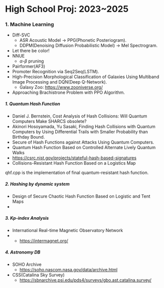 # High School Proj: 2023~2025
 ### 1. Machine Learning
 - Diff-SVC
    - ASR Acoustic Model $\rightarrow$ PPG(Phonetic Posteriogram).
    - DDPM(Denoising Diffusion Probabilistic Model) $\rightarrow$ Mel Spectrogram.
 - Let there be color!
 - NNUE
    - $\alpha$-$\beta$ pruning
 - Pairformer(AF3)
 - Promoter Recognition via Seq2Seq(LSTM).
 - High-Precision Morphological Classification of Galaxies Using Multiband Image Processing and DQN(Deep Q-Network).
    - Galaxy Zoo: https://www.zooniverse.org/
 - Approaching Brachistrone Problem with PPO Algorithm.

##### 1. Quantum Hash Function
- Daniel J. Bernstein, Cost Analysis of Hash Collisions: Will Quantum Computers Make SHARCS obsolete?
- Akinori Hosoyamada, Yu Sasaki, Finding Hash Collisions with Quantum Computers by Using Differential Trails with Smaller Probability than Birthday Bound.
- Secure of Hash Functions against Attacks Using Quantum Computers.
- Quantum Hash Function Based on Controlled Alternate Lively Quantum Walks
- https://csrc.nist.gov/projects/stateful-hash-based-signatures
- Collisions-Resistant Hash Function Based on a Logistics Map

qhf.cpp is the implementation of final quantum-resistant hash function.

##### 2. Hashing by dynamic system
- Design of Secure Chaotic Hash Function Based on Logistic and Tent Maps
- 
##### 3. Kp-index Analysis
- International Real-time Magnetic Observatory Network
-   - https://intermagnet.org/

##### 4. Astronomy DB
- SOHO Archive
    - https://soho.nascom.nasa.gov/data/archive.html
- CSS(Catalina Sky Survey)
    - https://sbnarchive.psi.edu/pds4/surveys/gbo.ast.catalina.survey/
  
